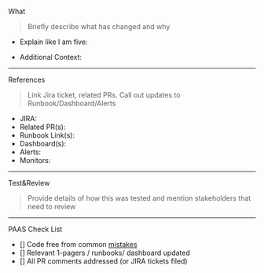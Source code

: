 <!-- Suggested PR template: Fill/delete/add sections as needed. Optionally delete any commented block.-->
What
>Briefly describe what has changed and why
<!--Briefly describe what you have changed and why.Optionally include implementation strategy, success criteria etc. -->

- Explain like I am five:

- Additional Context:

----
References
> Link Jira ticket, related PRs. Call out updates to Runbook/Dashboard/Alerts
<!--Copy&paste links: to Jira ticket, other PRs, issues, Slack conversations...For code bumps: link to PR, tag or GitHub /compare/master...master-->

- JIRA:
- Related PR(s):
- Runbook Link(s):
- Dashboard(s):
- Alerts:
- Monitors:

----
Test&Review
> Provide details of how this was tested and mention stakeholders that need to review
<!--Has it been tested? how?Copy&paste any handy instructions, steps or requirements 
that can save time to the reviewer or any reader. -->

<!-- Open questions / Follow ups -->

<!--Optional: anything open to discussion for the reviewer, out of scope, or follow ups.-->

<!--Review stakeholders -->

<!--Optional: mention stakeholders or if special context that is required to review.-->

----
PAAS Check List

- [] Code free from common [mistakes](https://github.com/golang/go/wiki/CodeReviewComments)
- [] Relevant 1-pagers / runbooks/ dashboard updated
- [] All PR comments addressed (or JIRA tickets filed)
